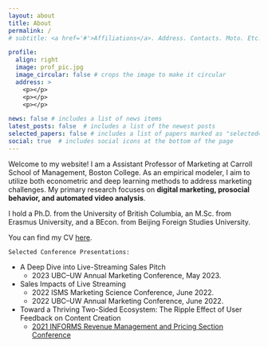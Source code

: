 ```yaml
---
layout: about
title: About
permalink: /
# subtitle: <a href='#'>Affiliations</a>. Address. Contacts. Moto. Etc.

profile:
  align: right
  image: prof_pic.jpg
  image_circular: false # crops the image to make it circular
  address: >
    <p></p>
    <p></p>
    <p></p>

news: false # includes a list of news items
latest_posts: false  # includes a list of the newest posts
selected_papers: false # includes a list of papers marked as "selected={true}"
social: true  # includes social icons at the bottom of the page
---
```

Welcome to my website! I am a Assistant Professor of Marketing at Carroll School of Management, Boston College.
As an empirical modeler, I aim to utilize both econometric and deep learning methods to address marketing challenges. My primary research focuses on **digital marketing, prosocial behavior, and automated video analysis**.

I hold a Ph.D. from the University of British Columbia, an M.Sc. from Erasmus University, and a BEcon. from Beijing Foreign Studies University.

You can find my CV [here](https://www.dropbox.com/scl/fi/ch12dx9b84rtmbxmqn9pk/resume_20240709.pdf?rlkey=836904clxtnobox6y4deyfurt&st=kqk5jdef&dl=0).

`Selected Conference Presentations:`
- A Deep Dive into Live-Streaming Sales Pitch
  - 2023 UBC–UW Annual Marketing Conference, May 2023.
- Sales Impacts of Live Streaming
  - 2022 ISMS Marketing Science Conference, June 2022.
  - 2022 UBC–UW Annual Marketing Conference, June 2022.  
- Toward a Thriving Two-Sided Ecosystem: The Ripple Effect of User Feedback on Content Creation
  - [2021 INFORMS Revenue Management and Pricing Section Conference](https://carey.jhu.edu/faculty/seminars-conferences/informs-conference)
